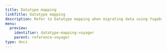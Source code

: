 ```yaml
---
title: Datatype mapping
linkTitle: Datatype mapping
description: Refer to Datatype mapping when migrating data using YugabyteDB Voyager and suggested workarounds.
menu:
  preview:
    identifier: datatype-mapping-voyager
    parent: reference-voyager
type: docs
---
```

